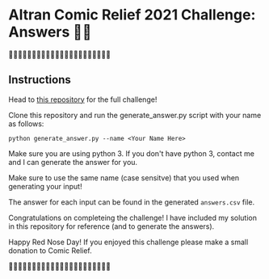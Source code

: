 # Altran Comic Relief 2021 Challenge: Answers 🔴👃

🔴🔴🔴🔴🔴🔴🔴🔴🔴🔴🔴👃👃👃👃👃👃👃👃👃👃👃

## Instructions
Head to [this repository](https://github.com/rej696/altran-rednoseday-2021-challenge) for the full challenge!

Clone this repository and run the generate_answer.py script with your name as follows:

```
python generate_answer.py --name <Your Name Here>
```

Make sure you are using python 3. If you don't have python 3, contact me and I can generate the answer for you.

Make sure to use the same name \(case sensitve\) that you used when generating your input!

The answer for each input can be found in the generated ```answers.csv``` file.

Congratulations on completeing the challenge! I have included my solution in this repository for reference (and to generate the answers).

Happy Red Nose Day! If you enjoyed this challenge please make a small donation to Comic Relief.

👃👃👃👃👃👃👃👃👃👃👃🔴🔴🔴🔴🔴🔴🔴🔴🔴🔴🔴
